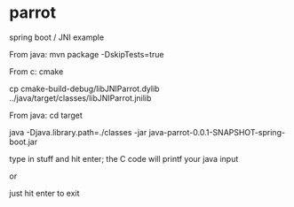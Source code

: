 # parrot
spring boot / JNI example

From java:
mvn package -DskipTests=true

From c:
cmake

cp cmake-build-debug/libJNIParrot.dylib ../java/target/classes/libJNIParrot.jnilib

From java:
cd target

java -Djava.library.path=./classes -jar java-parrot-0.0.1-SNAPSHOT-spring-boot.jar

type in stuff and hit enter; the C code will printf your java input

or

just hit enter to exit



